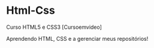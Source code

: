 # Html-Css
 Curso HTML5 e CSS3 [Cursoemvideo]

Aprendendo HTML, CSS e a gerenciar meus repositórios!